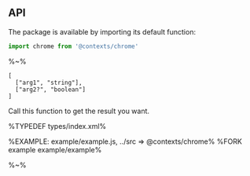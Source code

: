 ## API

The package is available by importing its default function:

```js
import chrome from '@contexts/chrome'
```

%~%

```## chrome
[
  ["arg1", "string"],
  ["arg2?", "boolean"]
]
```

Call this function to get the result you want.

%TYPEDEF types/index.xml%

%EXAMPLE: example/example.js, ../src => @contexts/chrome%
%FORK example example/example%

%~%